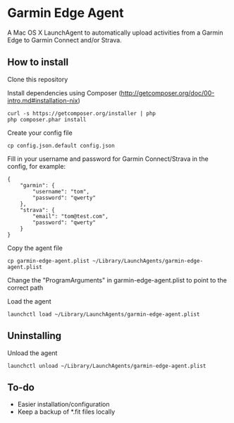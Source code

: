 Garmin Edge Agent
=================

A Mac OS X LaunchAgent to automatically upload activities from a Garmin Edge to Garmin Connect and/or Strava.

How to install
--------------

Clone this repository

Install dependencies using Composer (http://getcomposer.org/doc/00-intro.md#installation-nix)
    
    curl -s https://getcomposer.org/installer | php
    php composer.phar install

Create your config file
    
    cp config.json.default config.json

Fill in your username and password for Garmin Connect/Strava in the config, for example:

    {
        "garmin": {
            "username": "tom",
            "password": "qwerty"
        },
        "strava": {
            "email": "tom@test.com",
            "password": "qwerty"
        }
    }


Copy the agent file
    
    cp garmin-edge-agent.plist ~/Library/LaunchAgents/garmin-edge-agent.plist

Change the "ProgramArguments" in garmin-edge-agent.plist to point to the correct path

Load the agent
    
    launchctl load ~/Library/LaunchAgents/garmin-edge-agent.plist

Uninstalling
------------

Unload the agent

    launchctl unload ~/Library/LaunchAgents/garmin-edge-agent.plist

To-do
-----

* Easier installation/configuration
* Keep a backup of *.fit files locally
